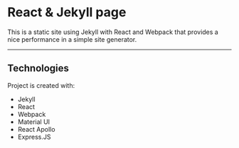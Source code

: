 # React & Jekyll page

This is a static site using Jekyll with React and Webpack that provides a nice performance in a simple site generator.

---

## Technologies

Project is created with:

- Jekyll
- React
- Webpack
- Material UI
- React Apollo
- Express.JS
